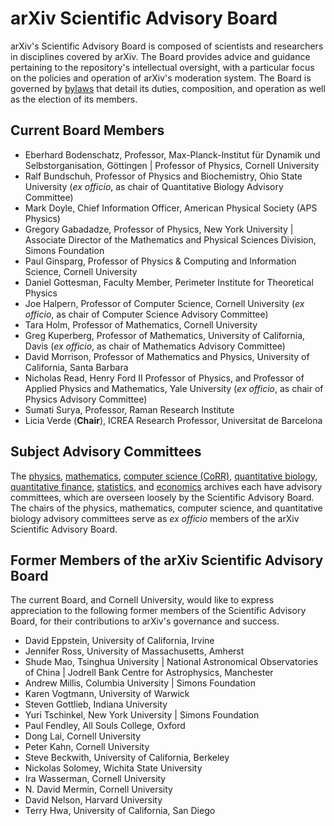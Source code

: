arXiv Scientific Advisory Board
===============================

arXiv's Scientific Advisory Board is composed of scientists and
researchers in disciplines covered by arXiv. The Board provides advice
and guidance pertaining to the repository's intellectual oversight, with
a particular focus on the policies and operation of arXiv's moderation
system. The Board is governed by
[bylaws](/about/arXiv_SAB_bylaws.pdf) that detail its duties,
composition, and operation as well as the election of its members.

## Current Board Members

-   Eberhard Bodenschatz, Professor, Max-Planck-Institut für Dynamik und Selbstorganisation, Göttingen \| Professor of Physics, Cornell University
-   Ralf Bundschuh, Professor of Physics and Biochemistry, Ohio State
    University (*ex officio*, as chair of Quantitative Biology Advisory
    Committee)
-   Mark Doyle, Chief Information Officer, American Physical Society (APS Physics)
-   Gregory Gabadadze, Professor of Physics, New York University \|
    Associate Director of the Mathematics and Physical Sciences
    Division, Simons Foundation
-   Paul Ginsparg, Professor of Physics & Computing and Information
    Science, Cornell University
-   Daniel Gottesman, Faculty Member, Perimeter Institute for
    Theoretical Physics
-   Joe Halpern, Professor of Computer Science, Cornell University (*ex
    officio*, as chair of Computer Science Advisory Committee)
-   Tara Holm, Professor of Mathematics, Cornell University
-   Greg Kuperberg, Professor of Mathematics, University of California,
    Davis (*ex officio*, as chair of Mathematics Advisory Committee)
-   David Morrison, Professor of Mathematics and Physics,
    University of California, Santa Barbara
-   Nicholas Read, Henry Ford II Professor of Physics, and Professor of
    Applied Physics and Mathematics, Yale University (*ex officio*, as
    chair of Physics Advisory Committee)
-   Sumati Surya, Professor, Raman Research Institute
-   Licia Verde (**Chair**), ICREA Research Professor, Universitat de Barcelona

<span id="advisory_committees"></span>

## Subject Advisory Committees

The [physics](/new/physics#advisory_committee),
[mathematics](/new/math#advisory_committee), [computer science
(CoRR)](/corr/advisorycommittee), [quantitative
biology](/new/q-bio#advisory_committee), [quantitative
finance](/new/q-fin#advisory_committee), 
[statistics](/new/stat#advisory_committee), and [economics](/help/econ) archives each have
advisory committees, which are overseen loosely by the Scientific
Advisory Board. The chairs of the physics, mathematics, computer
science, and quantitative biology advisory committees serve as *ex
officio* members of the arXiv Scientific Advisory Board.

## Former Members of the arXiv Scientific Advisory Board

The current Board, and Cornell University, would like to express
appreciation to the following former members of the Scientific Advisory
Board, for their contributions to arXiv's governance and success.

-   David Eppstein, University of California, Irvine
-   Jennifer Ross, University of Massachusetts, Amherst
-   Shude Mao, Tsinghua University \| National Astronomical
    Observatories of China \| Jodrell Bank Centre for Astrophysics,
    Manchester
-   Andrew Millis, Columbia University \| Simons Foundation
-   Karen Vogtmann, University of Warwick
-   Steven Gottlieb, Indiana University
-   Yuri Tschinkel, New York University \| Simons Foundation
-   Paul Fendley, All Souls College, Oxford
-   Dong Lai, Cornell University
-   Peter Kahn, Cornell University
-   Steve Beckwith, University of California, Berkeley
-   Nickolas Solomey, Wichita State University
-   Ira Wasserman, Cornell University
-   N. David Mermin, Cornell University
-   David Nelson, Harvard University
-   Terry Hwa, University of California, San Diego
